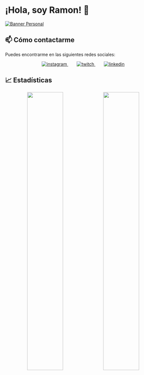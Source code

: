 # ¡Hola, soy Ramon! 👋

[![Banner Personal](https://imgur.com/GndKsQP.jpg)](https://github.com/Rmaon)

## 📫 Cómo contactarme

Puedes encontrarme en las siguientes redes sociales:

<p align="center">
  <a href="https://www.instagram.com/rmn666_">
    <img src="https://imgur.com/KHp98A3.jpg" alt="instagram">
  </a>
  &nbsp;&nbsp;&nbsp;&nbsp;&nbsp;&nbsp;
  <a href="https://www.twitch.tv/googglebeats">
    <img src="https://imgur.com/UNfSurd.jpg" alt="twitch">
  </a>
  &nbsp;&nbsp;&nbsp;&nbsp;&nbsp;&nbsp;
  <a href="https://www.linkedin.com/in/ram%C3%B3n-caminero-arroyo-75a313254">
    <img src="https://imgur.com/bXSUkyu.jpg" alt="linkedin">
  </a>
  
</p>

## 📈 Estadísticas
<p align="center">
  <img width="48%" src="https://github-readme-stats.vercel.app/api?username=rmaon&show_icons=true&hide_border=true&theme=nightowl" />
  <img width="48%" src="https://github-readme-streak-stats.herokuapp.com/?user=rmaon&hide_border=true&theme=nightowl" />
</p>
